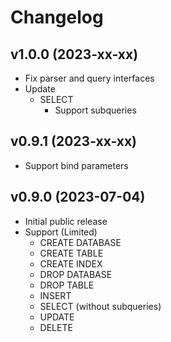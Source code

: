 # Changelog

## v1.0.0 (2023-xx-xx)
- Fix parser and query interfaces
- Update
  - SELECT
    - Support subqueries

## v0.9.1 (2023-xx-xx)
- Support bind parameters

## v0.9.0 (2023-07-04)
- Initial public release  
- Support (Limited)
  - CREATE DATABASE
  - CREATE TABLE
  - CREATE INDEX
  - DROP DATABASE
  - DROP TABLE
  - INSERT
  - SELECT (without subqueries)
  - UPDATE
  - DELETE
